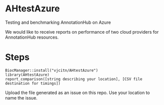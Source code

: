 # AHtestAzure

Testing and benchmarking AnnotationHub on Azure

We would like to receive reports on performance of two cloud providers
for AnnotationHub resources.

# Steps

```
BiocManager::install("vjcitn/AHtestAzure")
library(AHtestAzure)
report_comparison([string describing your location], [CSV file destination for timings])
```

Upload the file generated as an issue on this repo.  Use your location to name the issue.


